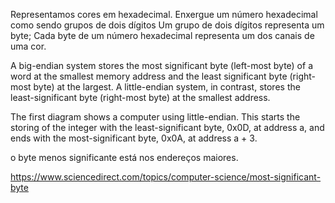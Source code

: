 Representamos cores em hexadecimal.
Enxergue um número hexadecimal como sendo grupos de dois dígitos
Um grupo de dois dígitos representa um byte;
Cada byte de um número hexadecimal representa um dos canais de uma cor.

A big-endian system stores the most significant byte (left-most byte) of a word at the smallest memory address and the least significant byte (right-most byte) at the largest.
A little-endian system, in contrast, stores the least-significant byte (right-most byte) at the smallest address.

The first diagram shows a computer using little-endian. This starts the storing of the integer with the least-significant byte, 0x0D, at address a, and ends with the most-significant byte, 0x0A, at address a + 3.

o byte menos significante está nos endereços maiores.

https://www.sciencedirect.com/topics/computer-science/most-significant-byte
